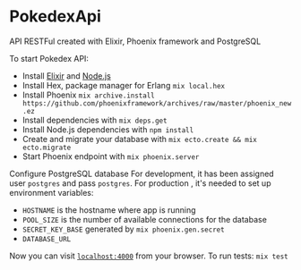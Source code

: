 # PokedexApi

API RESTFul created with Elixir, Phoenix framework and PostgreSQL

To start Pokedex API:

  * Install [Elixir](http://elixir-lang.org/install.html) and [Node.js](https://nodejs.org/en/)
  * Install Hex, package manager for Erlang `mix local.hex`
  * Install Phoenix `mix archive.install https://github.com/phoenixframework/archives/raw/master/phoenix_new.ez`
  * Install dependencies with `mix deps.get`
  * Install Node.js dependencies with `npm install`
  * Create and migrate your database with `mix ecto.create && mix ecto.migrate`
  * Start Phoenix endpoint with `mix phoenix.server`

Configure PostgreSQL database
For development, it has been assigned  user `postgres` and pass `postgres`.
For production , it's needed to set up environment variables:
 - `HOSTNAME` is the hostname where app is running
 - `POOL_SIZE` is the number of available connections for the database
 - `SECRET_KEY_BASE` generated by `mix phoenix.gen.secret`
 - `DATABASE_URL`

Now you can visit [`localhost:4000`](http://localhost:4000) from your browser. To run tests: `mix test`







